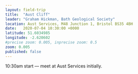 ```yaml
---
layout: field-trip
title:  "Aust Cliff"
leader: "Graham Hickman, Bath Geological Society"
location: Aust Services, M48 Junction 1, Bristol BS35 4BH
date:   2020-07-04 10:30:00 +0000
latitude: 51.6034985
longitude: -2.620602
#precise zoom: 0.005, inprecise zoom: 0.5
zoom: 0.005
published: false
---
```

10:30am start — meet at Aust Services initially.